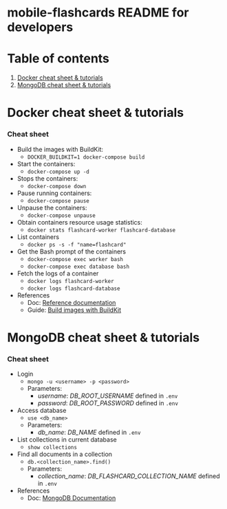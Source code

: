 # mobile-flashcards README for developers

# Table of contents
1. [Docker cheat sheet & tutorials](#Docker-cheat-sheet-&-tutorials)
1. [MongoDB cheat sheet & tutorials](#MongoDB-cheat-sheet-&-tutorials)

# Docker cheat sheet & tutorials
### Cheat sheet
- Build the images with BuildKit:
    - `DOCKER_BUILDKIT=1 docker-compose build`
- Start the containers: 
    - `docker-compose up -d`
- Stops the containers: 
    - `docker-compose down`
- Pause running containers: 
    - `docker-compose pause`
- Unpause the containers: 
    - `docker-compose unpause`
- Obtain containers resource usage statistics: 
    - `docker stats flashcard-worker flashcard-database`
- List containers
    - `docker ps -s -f "name=flashcard"`
- Get the Bash prompt of the containers
    - `docker-compose exec worker bash`
    - `docker-compose exec database bash`
- Fetch the logs of a container
    - `docker logs flashcard-worker`
    - `docker logs flashcard-database`
- References
    - Doc: [Reference documentation](https://docs.docker.com/reference/)
    - Guide: [Build images with BuildKit](https://docs.docker.com/develop/develop-images/build_enhancements/)

# MongoDB cheat sheet & tutorials
### Cheat sheet
- Login
    - `mongo -u <username> -p <password>`
    - Parameters:
        - *username*: *DB_ROOT_USERNAME* defined in `.env`
        - *password*: *DB_ROOT_PASSWORD* defined in `.env`
- Access database
    - `use <db_name>`
    - Parameters:
        - *db_name*: *DB_NAME* defined in `.env`
- List collections in current database
    - `show collections`
- Find all documents in a collection
    - `db.<collection_name>.find()`
    - Parameters:
        - *collection_name*: *DB_FLASHCARD_COLLECTION_NAME* defined in `.env`
- References
    - Doc: [MongoDB Documentation](https://docs.mongodb.com/)
